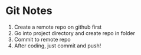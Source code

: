 #  Git Notes
1. Create a remote repo on github first
2. Go into project directory and create repo in folder
3. Commit to remote repo
4. After coding, just commit and push!
